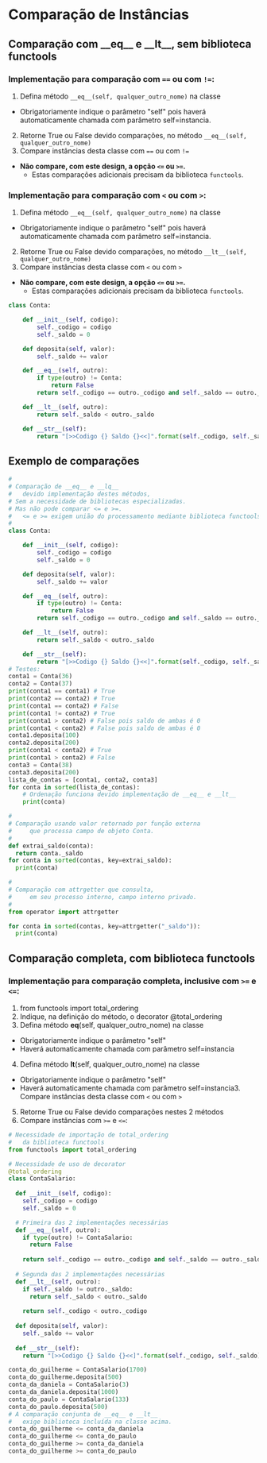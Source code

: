 # Comparação de Instâncias  

## Comparação com \_\_eq\_\_ e \_\_lt\_\_, sem biblioteca functools

### Implementação para comparação com `==` ou com `!=`:
1. Defina método `__eq__(self, qualquer_outro_nome)` na classe
  - Obrigatoriamente indique o parâmetro "self" pois haverá automaticamente chamada com parâmetro self=instancia.
2. Retorne True ou False devido comparações, no método `__eq__(self, qualquer_outro_nome)`
3. Compare instâncias desta classe com `==` ou com `!=`
  - **Não compare, com este design, a opção `<=` ou `>=`.** 
    - Estas comparações adicionais precisam da biblioteca `functools`.

### Implementação para comparação com `<` ou com `>`:
1. Defina método `__eq__(self, qualquer_outro_nome)` na classe
  - Obrigatoriamente indique o parâmetro "self" pois haverá automaticamente chamada com parâmetro self=instancia.
2. Retorne True ou False devido comparações, no método `__lt__(self, qualquer_outro_nome)`
3. Compare instâncias desta classe com `<` ou com `>`
  - **Não compare, com este design, a opção `<=` ou `>=`.** 
    - Estas comparações adicionais precisam da biblioteca `functools`.

```python
class Conta:

    def __init__(self, codigo):
        self._codigo = codigo
        self._saldo = 0

    def deposita(self, valor):
        self._saldo += valor

    def __eq__(self, outro):
        if type(outro) != Conta:
            return False
        return self._codigo == outro._codigo and self._saldo == outro._saldo

    def __lt__(self, outro):
        return self._saldo < outro._saldo

    def __str__(self):
        return "[>>Codigo {} Saldo {}<<]".format(self._codigo, self._saldo)
```  

## Exemplo de comparações
```python  
# 
# Comparação de __eq__ e __lq__
#   devido implementação destes métodos,
# Sem a necessidade de bibliotecas especializadas.
# Mas não pode comparar <= e >=.
#   <= e >= exigem união do processamento mediante biblioteca functools
#
class Conta:

    def __init__(self, codigo):
        self._codigo = codigo
        self._saldo = 0

    def deposita(self, valor):
        self._saldo += valor

    def __eq__(self, outro):
        if type(outro) != Conta:
            return False
        return self._codigo == outro._codigo and self._saldo == outro._saldo

    def __lt__(self, outro):
        return self._saldo < outro._saldo

    def __str__(self):
        return "[>>Codigo {} Saldo {}<<]".format(self._codigo, self._saldo)
# Testes:
conta1 = Conta(36)
conta2 = Conta(37)
print(conta1 == conta1) # True
print(conta2 == conta2) # True
print(conta1 == conta2) # False
print(conta1 != conta2) # True
print(conta1 > conta2) # False pois saldo de ambas é 0
print(conta1 < conta2) # False pois saldo de ambas é 0
conta1.deposita(100)
conta2.deposita(200)
print(conta1 < conta2) # True
print(conta1 > conta2) # False
conta3 = Conta(38)
conta3.deposita(200)
lista_de_contas = [conta1, conta2, conta3]
for conta in sorted(lista_de_contas):
    # Ordenação funciona devido implementação de __eq__ e __lt__
    print(conta)
```  

```python
# 
# Comparação usando valor retornado por função externa
#     que processa campo de objeto Conta.
#
def extrai_saldo(conta):
  return conta._saldo
for conta in sorted(contas, key=extrai_saldo):
  print(conta)
```  
  
```python
# 
# Comparação com attrgetter que consulta,
#     em seu processo interno, campo interno privado.
#
from operator import attrgetter

for conta in sorted(contas, key=attrgetter("_saldo")):
  print(conta)
```  

## Comparação completa, com biblioteca functools

### Implementação para comparação completa, inclusive com `>=` e `<=`:
1. from functools import total_ordering
2. Indique, na definição do método, o decorator @total_ordering
3. Defina método __eq__(self, qualquer_outro_nome) na classe
  - Obrigatoriamente indique o parâmetro "self"
  - Haverá automaticamente chamada com parâmetro self=instancia
4. Defina método __lt__(self, qualquer_outro_nome) na classe
  - Obrigatoriamente indique o parâmetro "self"
  - Haverá automaticamente chamada com parâmetro self=instancia3. Compare instâncias desta classe com `<` ou com `>`
5. Retorne True ou False devido comparações nestes 2 métodos
6. Compare instâncias com `>=` e `<=`:

```python  
# Necessidade de importação de total_ordering
#   da biblioteca functools
from functools import total_ordering

# Necessidade de uso de decorator
@total_ordering
class ContaSalario:
  
  def __init__(self, codigo):
    self._codigo = codigo
    self._saldo = 0

  # Primeira das 2 implementações necessárias
  def __eq__(self, outro):
    if type(outro) != ContaSalario:
      return False
    
    return self._codigo == outro._codigo and self._saldo == outro._saldo
  
  # Segunda das 2 implementações necessárias
  def __lt__(self, outro):
    if self._saldo != outro._saldo:
      return self._saldo < outro._saldo
    
    return self._codigo < outro._codigo
  
  def deposita(self, valor):
    self._saldo += valor
    
  def __str__(self):
    return "[>>Codigo {} Saldo {}<<]".format(self._codigo, self._saldo)
```  
  
```python
conta_do_guilherme = ContaSalario(1700)
conta_do_guilherme.deposita(500)
conta_da_daniela = ContaSalario(3)
conta_da_daniela.deposita(1000)
conta_do_paulo = ContaSalario(133)
conta_do_paulo.deposita(500)
# A comparação conjunta de __eq__ e __lt__
#   exige biblioteca incluída na classe acima.
conta_do_guilherme <= conta_da_daniela
conta_do_guilherme <= conta_do_paulo
conta_do_guilherme >= conta_da_daniela
conta_do_guilherme >= conta_do_paulo
```  
